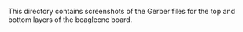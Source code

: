 This directory contains screenshots of the Gerber files for the top and bottom layers of the beaglecnc board.
